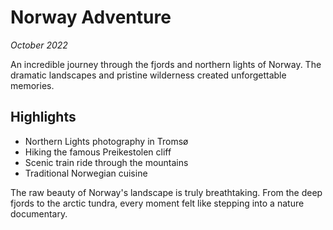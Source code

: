 # Norway Adventure
*October 2022*

An incredible journey through the fjords and northern lights of Norway. The dramatic landscapes and pristine wilderness created unforgettable memories.

## Highlights
- Northern Lights photography in Tromsø
- Hiking the famous Preikestolen cliff
- Scenic train ride through the mountains
- Traditional Norwegian cuisine

The raw beauty of Norway's landscape is truly breathtaking. From the deep fjords to the arctic tundra, every moment felt like stepping into a nature documentary.